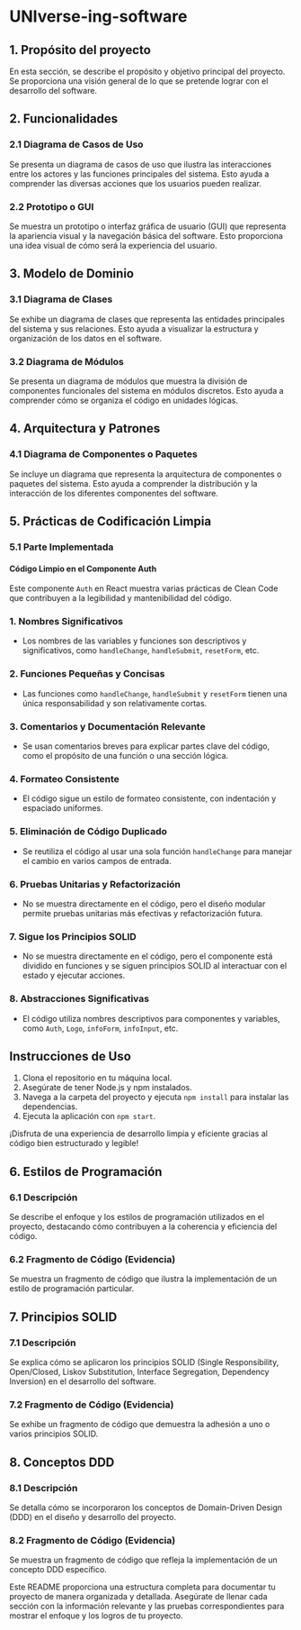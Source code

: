 # UNIverse-ing-software

## 1. Propósito del proyecto

En esta sección, se describe el propósito y objetivo principal del proyecto. Se proporciona una visión general de lo que se pretende lograr con el desarrollo del software.

## 2. Funcionalidades

### 2.1 Diagrama de Casos de Uso

Se presenta un diagrama de casos de uso que ilustra las interacciones entre los actores y las funciones principales del sistema. Esto ayuda a comprender las diversas acciones que los usuarios pueden realizar.

### 2.2 Prototipo o GUI

Se muestra un prototipo o interfaz gráfica de usuario (GUI) que representa la apariencia visual y la navegación básica del software. Esto proporciona una idea visual de cómo será la experiencia del usuario.

## 3. Modelo de Dominio

### 3.1 Diagrama de Clases

Se exhibe un diagrama de clases que representa las entidades principales del sistema y sus relaciones. Esto ayuda a visualizar la estructura y organización de los datos en el software.

### 3.2 Diagrama de Módulos

Se presenta un diagrama de módulos que muestra la división de componentes funcionales del sistema en módulos discretos. Esto ayuda a comprender cómo se organiza el código en unidades lógicas.

## 4. Arquitectura y Patrones

### 4.1 Diagrama de Componentes o Paquetes

Se incluye un diagrama que representa la arquitectura de componentes o paquetes del sistema. Esto ayuda a comprender la distribución y la interacción de los diferentes componentes del software.

## 5. Prácticas de Codificación Limpia

### 5.1 Parte Implementada

#### Código Limpio en el Componente Auth

Este componente `Auth` en React muestra varias prácticas de Clean Code que contribuyen a la legibilidad y mantenibilidad del código.

### 1. Nombres Significativos

- Los nombres de las variables y funciones son descriptivos y significativos, como `handleChange`, `handleSubmit`, `resetForm`, etc.

### 2. Funciones Pequeñas y Concisas

- Las funciones como `handleChange`, `handleSubmit` y `resetForm` tienen una única responsabilidad y son relativamente cortas.

### 3. Comentarios y Documentación Relevante

- Se usan comentarios breves para explicar partes clave del código, como el propósito de una función o una sección lógica.

### 4. Formateo Consistente

- El código sigue un estilo de formateo consistente, con indentación y espaciado uniformes.

### 5. Eliminación de Código Duplicado

- Se reutiliza el código al usar una sola función `handleChange` para manejar el cambio en varios campos de entrada.

### 6. Pruebas Unitarias y Refactorización

- No se muestra directamente en el código, pero el diseño modular permite pruebas unitarias más efectivas y refactorización futura.

### 7. Sigue los Principios SOLID

- No se muestra directamente en el código, pero el componente está dividido en funciones y se siguen principios SOLID al interactuar con el estado y ejecutar acciones.

### 8. Abstracciones Significativas

- El código utiliza nombres descriptivos para componentes y variables, como `Auth`, `Logo`, `infoForm`, `infoInput`, etc.

## Instrucciones de Uso

1. Clona el repositorio en tu máquina local.
2. Asegúrate de tener Node.js y npm instalados.
3. Navega a la carpeta del proyecto y ejecuta `npm install` para instalar las dependencias.
4. Ejecuta la aplicación con `npm start`.

¡Disfruta de una experiencia de desarrollo limpia y eficiente gracias al código bien estructurado y legible!

## 6. Estilos de Programación

### 6.1 Descripción

Se describe el enfoque y los estilos de programación utilizados en el proyecto, destacando cómo contribuyen a la coherencia y eficiencia del código.

### 6.2 Fragmento de Código (Evidencia)

Se muestra un fragmento de código que ilustra la implementación de un estilo de programación particular.

## 7. Principios SOLID

### 7.1 Descripción

Se explica cómo se aplicaron los principios SOLID (Single Responsibility, Open/Closed, Liskov Substitution, Interface Segregation, Dependency Inversion) en el desarrollo del software.

### 7.2 Fragmento de Código (Evidencia)

Se exhibe un fragmento de código que demuestra la adhesión a uno o varios principios SOLID.

## 8. Conceptos DDD

### 8.1 Descripción

Se detalla cómo se incorporaron los conceptos de Domain-Driven Design (DDD) en el diseño y desarrollo del proyecto.

### 8.2 Fragmento de Código (Evidencia)

Se muestra un fragmento de código que refleja la implementación de un concepto DDD específico.

Este README proporciona una estructura completa para documentar tu proyecto de manera organizada y detallada. Asegúrate de llenar cada sección con la información relevante y las pruebas correspondientes para mostrar el enfoque y los logros de tu proyecto.
